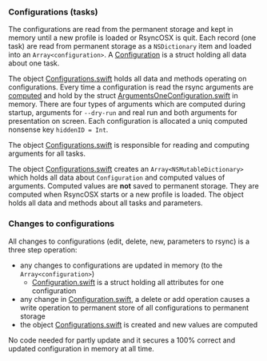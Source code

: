 ### Configurations (tasks)


The configurations are read from the permanent storage and kept in memory until a new profile is loaded or RsyncOSX is quit. Each record (one task) are read from permanent storage as a `NSDictionary` item and loaded into an `Array<configuration>`. A [Configuration](https://github.com/rsyncOSX/RsyncOSX/blob/master/RsyncOSX/Configuration.swift) is a struct holding all data about one task.

The object [Configurations.swift](https://github.com/rsyncOSX/RsyncOSX/blob/master/RsyncOSX/Configurations.swift) holds all data and methods operating on configurations. Every time a configuration is read the rsync arguments are [computed](https://github.com/rsyncOSX/RsyncOSX/blob/master/RsyncOSX/RsyncProcessArguments.swift) and hold by the struct [ArgumentsOneConfiguration.swift](https://github.com/rsyncOSX/RsyncOSX/blob/master/RsyncOSX/ArgumentsOneConfiguration.swift) in memory. There are four types of arguments which are computed during startup, arguments for `--dry-run` and real run and both arguments for presentation on screen. Each configuration is allocated a uniq computed nonsense key `hiddenID = Int`.

The object [Configurations.swift](https://github.com/rsyncOSX/RsyncOSX/blob/master/RsyncOSX/Configurations.swift) is responsible for reading and computing arguments for all tasks.

The object [Configurations.swift](https://github.com/rsyncOSX/RsyncOSX/blob/master/RsyncOSX/Configurations.swift) creates an `Array<NSMutableDictionary>` which holds all data about `Configuration` and computed values of arguments. Computed values are **not** saved to permanent storage. They are computed when RsyncOSX starts or a new profile is loaded. The object holds all data and methods about all tasks and parameters.

### Changes to configurations

All changes to configurations (edit, delete, new, parameters to rsync) is a three step operation:

- any changes to configurations are updated in memory (to the `Array<configuration>`)
  - [Configuration.swift](https://github.com/rsyncOSX/RsyncOSX/blob/master/RsyncOSX/Configuration.swift) is a struct holding all attributes for one configuration
- any change in [Configuration.swift](https://github.com/rsyncOSX/RsyncOSX/blob/master/RsyncOSX/Configuration.swift), a delete or add operation causes a write operation to permanent store of all configurations to permanent storage
- the object [Configurations.swift](https://github.com/rsyncOSX/RsyncOSX/blob/master/RsyncOSX/Configurations.swift) is created and new values are computed

No code needed for partly update and it secures a 100% correct and updated configuration in memory at all time.
